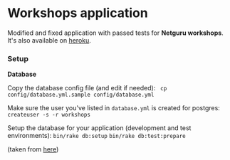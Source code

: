 # Workshops application

Modified and fixed application with passed tests for **Netguru workshops**. It's also available on [heroku](http://workshops-0920.herokuapp.com/).

### Setup

**Database**

Copy the database config file (and edit if needed):
` cp config/database.yml.sample config/database.yml`

Make sure the user you've listed in `database.yml` is created for postgres:
`createuser -s -r workshops`

Setup the database for your application (development and test environments):
`bin/rake db:setup`
`bin/rake db:test:prepare`

(taken from [here](https://github.com/netguru-training/workshops))
